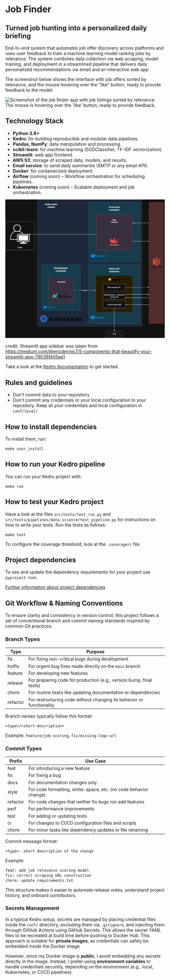 # Job Finder

## Turned job hunting into a personalized daily briefing

End-to-end system that automates job offer discovery across platforms and uses user feedback to train a machine learning model ranking jobs by relevance. 
The system combines data collection via web scraping, model training, and deployment in a streamlined pipeline that delivers daily personalized recommendations via email and an interactive web app.

The screenshot below shows the interface with job offers sorted by relevance, 
and the mouse hovering over the "like" button, ready to provide feedback to the model.

![Screenshot of the job finder app with job listings sorted by relevance. The mouse is hovering over the 'like' button, ready to provide feedback.](https://github.com/user-attachments/assets/c1b122b6-6656-4089-8b0e-8e333a92ee2e)


## Technology Stack

- **Python 3.8+**
- **Kedro**: for building reproducible and modular data pipelines.
- **Pandas, NumPy**: data manipulation and processing.
- **scikit-learn**: for machine learning (SGDClassifier, TF-IDF vectorization).
- **Streamlit**: web app frontend.
- **AWS S3**: storage of scraped data, models, and results.
- **Email service**: to send daily summaries (SMTP or any email API).
- **Docker**: for containerized deployment.
- **Airflow** (coming soon) – Workflow orchestration for scheduling pipelines.
- **Kubernetes** (coming soon) – Scalable deployment and job orchestration.

![Architecture Diagram](docs/source/architecture.jpg)

credit: Streamlit app sidebar was taken from https://medium.com/@ericdennis7/5-components-that-beautify-your-streamlit-app-79039f405ae1


Take a look at the [Kedro documentation](https://docs.kedro.org) to get started.

## Rules and guidelines

* Don't commit data to your repository
* Don't commit any credentials or your local configuration to your repository. Keep all your credentials and local configuration in `conf/local/`

## How to install dependencies

To install them, run:

```
make user_install
```

## How to run your Kedro pipeline

You can run your Kedro project with:

```
make run
```

## How to test your Kedro project

Have a look at the files `src/tests/test_run.py` and `src/tests/pipelines/data_science/test_pipeline.py` for instructions on how to write your tests. Run the tests as follows:

```
make test
```

To configure the coverage threshold, look at the `.coveragerc` file.

## Project dependencies

To see and update the dependency requirements for your project use `pyproject.toml`.

[Further information about project dependencies](https://docs.kedro.org/en/stable/kedro_project_setup/dependencies.html#project-specific-dependencies)


## Git Workflow & Naming Conventions

To ensure clarity and consistency in version control, this project follows a set of conventional branch and commit naming standards inspired by common Git practices.

### Branch Types

| Type      | Purpose                                                                 |
|-----------|-------------------------------------------------------------------------|
| fix       | For fixing non-critical bugs during development                         |
| hotfix    | For urgent bug fixes made directly on the `main` branch                 |
| feature   | For developing new features                                             |
| release   | For preparing code for production (e.g., version bump, final tests)     |
| chore     | For routine tasks like updating documentation or dependencies           |
| refactor  | For restructuring code without changing its behavior or functionality   |

Branch names typically follow this format:

```
<type>/<short-description>
```

Example: `feature/job-scoring`, `fix/missing-logo-url`

### Commit Types


| Prefix     | Use Case                                                       |
|------------|----------------------------------------------------------------|
| feat       | For introducing a new feature                                  |
| fix        | For fixing a bug                                               |
| docs       | For documentation changes only                                 |
| style      | For code formatting, white-space, etc. (no code behavior change)|
| refactor   | For code changes that neither fix bugs nor add features        |
| perf       | For performance improvements                                   |
| test       | For adding or updating tests                                   |
| ci         | For changes to CI/CD configuration files and scripts           |
| chore      | For minor tasks like dependency updates or file renaming       |

Commit message format:

```
<type>: short description of the change
```

Example:

```
feat: add job relevance scoring model
fix: correct scraping URL construction
chore: update requirements.txt
```

This structure makes it easier to automate release notes, understand project history, and onboard contributors.

### Secrets Management

In a typical Kedro setup, secrets are managed by placing credential files inside the `conf/` 
directory, excluding them via `.gitignore`, and injecting them through GitHub Actions using 
GitHub Secrets. This allows the secret YAML files to be recreated at build time before pushing 
to Docker Hub. This approach is suitable for **private images**, as credentials can safely be embedded 
inside the Docker image.

However, since my Docker image is **public**, I avoid embedding any secrets directly in the image. 
Instead, I prefer using **environment variables** to handle credentials securely, depending on the 
environment (e.g., local, Kubernetes, or CI/CD pipelines).


